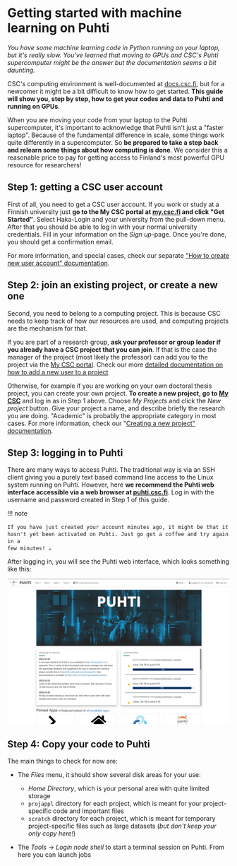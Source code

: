 # Getting started with machine learning on Puhti

*You have some machine learning code in Python running on your laptop, but it's
really slow. You've learned that moving to GPUs and CSC's Puhti supercomputer
might be the answer but the documentation seems a bit daunting.*

CSC's computing environment is well-documented at
[docs.csc.fi](https://docs.csc.fi), but for a newcomer it might be a bit
difficult to know how to get started. **This guide will show you, step by step,
how to get your codes and data to Puhti and running on GPUs**.

When you are moving your code from your laptop to the Puhti supercomputer, it's
important to acknowledge that Puhti isn't just a "faster laptop". Because of the
fundamental difference in scale, some things work quite differently in a
supercomputer. So **be prepared to take a step back and relearn some things
about how computing is done**. We consider this a reasonable price to pay for
getting access to Finland's most powerful GPU resource for researchers!

## Step 1: getting a CSC user account

First of all, you need to get a CSC user account. If you work or study at a
Finnish university just **go to the My CSC portal at
[my.csc.fi](https://my.csc.fi) and click "Get Started"**. Select Haka-Login and
your university from the pull-down menu. After that you should be able to log in
with your normal university credentials. Fill in your information on the *Sign
up*-page. Once you're done, you should get a confirmation email.

For more information, and special cases, check our separate ["How to create new
user account" documentation](../../accounts/how-to-create-new-user-account.md).

## Step 2: join an existing project, or create a new one

Second, you need to belong to a computing project. This is because CSC needs to
keep track of how our resources are used, and computing projects are the
mechanism for that. 

If you are part of a research group, **ask your professor or group leader if you
already have a CSC project that you can join**. If that is the case the manager
of the project (most likely the professor) can add you to the project via the
[My CSC portal](https://my.csc.fi). Check our more [detailed documentation on
how to add a new user to a
project](../../accounts/how-to-add-members-to-project.md)

Otherwise, for example if you are working on your own doctoral thesis project,
you can create your own project. **To create a new project, go to [My
CSC](https://my.csc.fi)** and log in as in Step 1 above. Choose *My Projects*
and click the *New project* button. Give your project a name, and describe
briefly the research you are doing. "Academic" is probably the appropriate
category in most cases. For more information, check our "[Creating a new
project" documentation](../../accounts/how-to-create-new-project.md).

## Step 3: logging in to Puhti

There are many ways to access Puhti. The traditional way is via an SSH client
giving you a purely text based command line access to the Linux system running
on Puhti. However, here **we recommend the Puhti web interface accessible via a
web browser at [puhti.csc.fi](https://www.puhti.csc.fi)**. Log in with the
username and password created in Step 1 of this guide.

!!! note

    If you have just created your account minutes ago, it might be that it
    hasn't yet been activated on Puhti. Just go get a coffee and try again in a
    few minutes! ☕

After logging in, you will see the Puhti web interface, which looks something
like this:

![Puhti web interface front page](../../img/ood_main.png)

## Step 4: Copy your code to Puhti

The main things to check for now are:

- The *Files* menu, it should show several disk areas for your use:
  - *Home Directory*, which is your personal area with quite limited storage
  - `projappl` directory for each project, which is meant for your
    project-specific code and important files
  - `scratch` directory for each project, which is meant for temporary
    project-specific files such as large datasets (*but don't keep your only
    copy here!*)

- The *Tools* → *Login node shell* to start a terminal session on Puhti. From
  here you can launch jobs

<!-- ## Step xx -->

<!-- PyTorch code from github, CIFAR data? Own code, or from recent paper? -->
<!-- `pip install --user`? -->


<!-- ## Step nn: slurm -->

<!-- Puhti is a supercomputer cluster, which means that it's a collection of hundreds -->
<!-- of computers. Instead of running programs directly, they are put in a queue and -->
<!-- a scheduling system (called "Slurm") decides when and where the program will -->
<!-- run. -->

<!-- - gputest -->


<!-- ## Step last: check results -->

<!-- Check slurm*out etc etc. -->

